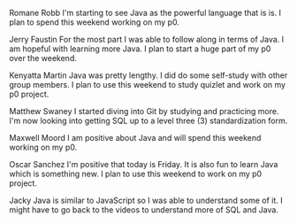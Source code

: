 Romane Robb
I'm starting to see Java as the powerful language that is is. I plan to spend this weekend working on my p0.

Jerry Faustin
For the most part I was able to follow along in terms of Java. I am hopeful with learning more Java. I plan to start a huge part of my p0 over the weekend.

Kenyatta Martin
Java was pretty lengthy. I did do some self-study with other group members. I plan to use this weekend to study quizlet and work on my p0 project.

Matthew Swaney
I started diving into Git by studying and practicing more. I'm now looking into getting SQL up to a level three (3) standardization form.

Maxwell Moord
I am positive about Java and will spend this weekend working on my p0.

Oscar Sanchez
I'm positive that today is Friday. It is also fun to learn Java which is something new. I plan to use this weekend to work on my p0 project.

Jacky 
Java is similar to JavaScript so I was able to understand some of it. I might have to go back to the videos to understand more of SQL and Java.